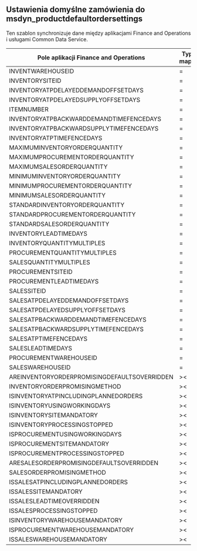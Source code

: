 ## <a name="default-order-settings-to-msdyn_productdefaultordersettings"></a>Ustawienia domyślne zamówienia do msdyn_productdefaultordersettings

Ten szablon synchronizuje dane między aplikacjami Finance and Operations i usługami Common Data Service.

Pole aplikacji Finance and Operations | Typ mapy | Inne pole rozwiązania Dynamics 365 | Wartość domyślna
---|---|---|---
INVENTWAREHOUSEID | = | msdyn_inventorywarehouse.msdyn_warehouseidentifier | 
INVENTORYSITEID | = | msdyn_inventorysite.msdyn_siteid | 
INVENTORYATPDELAYEDDEMANDOFFSETDAYS | = | msdyn_inventoryatpdelayeddemandoffsetdays | 
INVENTORYATPDELAYEDSUPPLYOFFSETDAYS | = | msdyn_inventoryatpdelayedsupplyoffsetdays | 
ITEMNUMBER | = | msdyn_itemnumber.msdyn_itemnumber | 
INVENTORYATPBACKWARDDEMANDTIMEFENCEDAYS | = | msdyn_inventoryatpbackwarddemandtimefencedays | 
INVENTORYATPBACKWARDSUPPLYTIMEFENCEDAYS | = | msdyn_inventoryatpbackwardsupplytimefencedays | 
INVENTORYATPTIMEFENCEDAYS | = | msdyn_inventoryatptimefencedays | 
MAXIMUMINVENTORYORDERQUANTITY | = | msdyn_maximuminventoryorderquantity | 
MAXIMUMPROCUREMENTORDERQUANTITY | = | msdyn_maximumprocurementorderquantity | 
MAXIMUMSALESORDERQUANTITY | = | msdyn_maximumsalesorderquantity | 
MINIMUMINVENTORYORDERQUANTITY | = | msdyn_minimuminventoryorderquantity | 
MINIMUMPROCUREMENTORDERQUANTITY | = | msdyn_minimumprocurementorderquantity | 
MINIMUMSALESORDERQUANTITY | = | msdyn_minimumsalesorderquantity | 
STANDARDINVENTORYORDERQUANTITY | = | msdyn_standardinventoryorderquantity | 
STANDARDPROCUREMENTORDERQUANTITY | = | msdyn_standardprocurementorderquantity | 
STANDARDSALESORDERQUANTITY | = | msdyn_standardsalesorderquantity | 
INVENTORYLEADTIMEDAYS | = | msdyn_inventoryleadtimedays | 
INVENTORYQUANTITYMULTIPLES | = | msdyn_inventoryquantitymultiples | 
PROCUREMENTQUANTITYMULTIPLES | = | msdyn_procurementquantitymultiples | 
SALESQUANTITYMULTIPLES | = | msdyn_salesquantitymultiples | 
PROCUREMENTSITEID | = | msdyn_procurementsite.msdyn_siteid | 
PROCUREMENTLEADTIMEDAYS | = | msdyn_procurementleadtimedays | 
SALESSITEID | = | msdyn_salessite.msdyn_siteid | 
SALESATPDELAYEDDEMANDOFFSETDAYS | = | msdyn_salesatpdelayeddemandoffsetdays | 
SALESATPDELAYEDSUPPLYOFFSETDAYS | = | msdyn_salesatpdelayedsupplyoffsetdays | 
SALESATPBACKWARDDEMANDTIMEFENCEDAYS | = | msdyn_salesatpbackwarddemandtimefencedays | 
SALESATPBACKWARDSUPPLYTIMEFENCEDAYS | = | msdyn_salesatpbackwardsupplytimefencedays | 
SALESATPTIMEFENCEDAYS | = | msdyn_salesatptimefencedays | 
SALESLEADTIMEDAYS | = | msdyn_salesleadtimedays | 
PROCUREMENTWAREHOUSEID | = | msdyn_procurementwarehouse.msdyn_warehouseidentifier | 
SALESWAREHOUSEID | = | msdyn_saleswarehouse.msdyn_warehouseidentifier | 
AREINVENTORYORDERPROMISINGDEFAULTSOVERRIDDEN | >< | msdyn_areinventoryorderdefaultsoverridden | 
INVENTORYORDERPROMISINGMETHOD | >< | msdyn_inventoryorderpromisingmethod | 
ISINVENTORYATPINCLUDINGPLANNEDORDERS | >< | msdyn_isinventoryatpincludingplannedorders | 
ISINVENTORYUSINGWORKINGDAYS | >< | msdyn_isinventoryusingworkingdays | 
ISINVENTORYSITEMANDATORY | >< | msdyn_isinventorysitemandatory | 
ISINVENTORYPROCESSINGSTOPPED | >< | msdyn_isinventoryprocessingstopped | 
ISPROCUREMENTUSINGWORKINGDAYS | >< | msdyn_isprocurementusingworkingdays | 
ISPROCUREMENTSITEMANDATORY | >< | msdyn_isprocurementsitemandatory | 
ISPROCUREMENTPROCESSINGSTOPPED | >< | msdyn_isprocurementprocessingstopped | 
ARESALESORDERPROMISINGDEFAULTSOVERRIDDEN | >< | msdyn_aresalesorderdefaultsoverridden | 
SALESORDERPROMISINGMETHOD | >< | msdyn_salesorderpromisingmethod | 
ISSALESATPINCLUDINGPLANNEDORDERS | >< | msdyn_issalesatpincludingplannedorders | 
ISSALESSITEMANDATORY | >< | msdyn_issalessitemandatory | 
ISSALESLEADTIMEOVERRIDDEN | >< | msdyn_issalesleadtimeoverridden | 
ISSALESPROCESSINGSTOPPED | >< | msdyn_issalesprocessingstopped | 
ISINVENTORYWAREHOUSEMANDATORY | >< | msdyn_isinventorywarehousemandatory | 
ISPROCUREMENTWAREHOUSEMANDATORY | >< | msdyn_isprocurementwarehousemandatory | 
ISSALESWAREHOUSEMANDATORY | >< | msdyn_issaleswarehousemandatory | 
